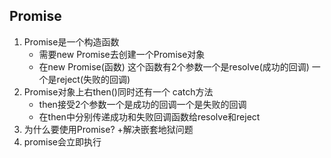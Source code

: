 ## Promise 
1. Promise是一个构造函数
   + 需要new Promise去创建一个Promise对象
   + 在new Promise(函数) 这个函数有2个参数一个是resolve(成功的回调)
   一个是reject(失败的回调)
2. Promise对象上右then()同时还有一个 catch方法
   + then接受2个参数一个是成功的回调一个是失败的回调
   + 在then中分别传递成功和失败回调函数给resolve和reject
3. 为什么要使用Promise?
   +解决嵌套地狱问题
4. promise会立即执行